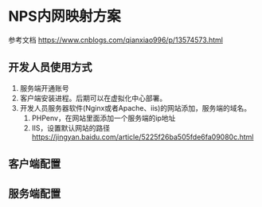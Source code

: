 # NPS内网映射方案

参考文档  https://www.cnblogs.com/qianxiao996/p/13574573.html



## 开发人员使用方式

1. 服务端开通账号
2. 客户端安装进程。后期可以在虚拟化中心部署。
3. 开发人员服务器软件(Nginx或者Apache、iis)的网站添加，服务端的域名。
   1. PHPenv，在网站里面添加一个服务端的ip地址
   2. IIS，设置默认网站的路径  https://jingyan.baidu.com/article/5225f26ba505fde6fa09080c.html

## 客户端配置

## 服务端配置


